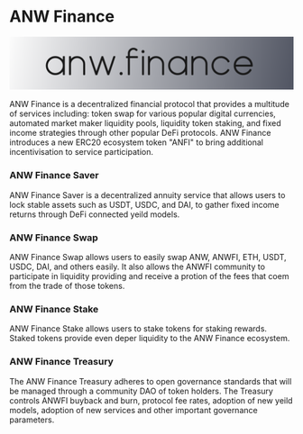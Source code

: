 # ANW Finance

![ANW Finance](https://raw.githubusercontent.com/AnchorNeuralWorld/anw.finance.protocol/main/anw_finance_logo.png?token=ARIFD6Y4XDCHNTBHCBSC64TBIGIU2)

ANW Finance is a decentralized financial protocol that provides a multitude of services including: token swap for various popular digital currencies, automated market maker liquidity pools, liquidity token staking, and fixed income strategies through other popular DeFi protocols. ANW Finance introduces a new ERC20 ecosystem token "ANFI" to bring additional incentivisation to service participation.


### ANW Finance Saver
ANW Finance Saver is a decentralized annuity service that allows users to lock stable assets such as USDT, USDC, and DAI, to gather fixed income returns through DeFi connected yeild models.

### ANW Finance Swap
ANW Finance Swap allows users to easily swap ANW, ANWFI, ETH, USDT, USDC, DAI, and others easily. It also allows the ANWFI community to participate in liquidity providing and receive a protion of the fees that coem from the trade of those tokens.

### ANW Finance Stake
ANW Finance Stake allows users to stake tokens for staking rewards. Staked tokens provide even deper liquidity to the ANW Finance ecosystem.

### ANW Finance Treasury
The ANW Finance Treasury adheres to open governance standards that will be managed through a community DAO of token holders. The Treasury controls ANWFI buyback and burn, protocol fee rates, adoption of new yeild models, adoption of new services and other important governance parameters.
